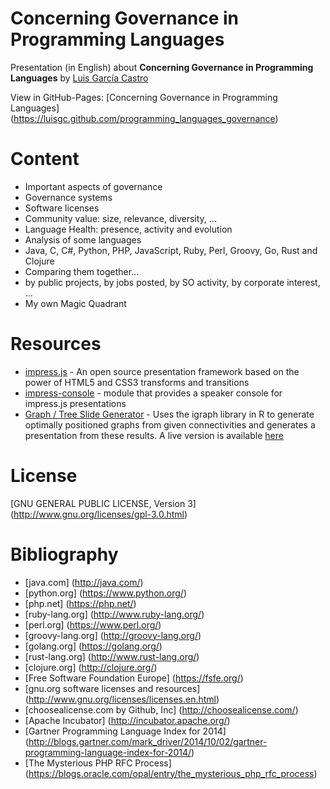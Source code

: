 Concerning Governance in Programming Languages
====

Presentation (in English) about **Concerning Governance in Programming Languages** by [Luis García Castro](https://github.com/LuisGC)

View in GitHub-Pages: [Concerning Governance in Programming Languages] (https://luisgc.github.com/programming_languages_governance)

# Content

+ Important aspects of governance
 + Governance systems
 + Software licenses
 + Community value: size, relevance, diversity, ...
 + Language Health: presence, activity and evolution
+ Analysis of some languages
 + Java, C, C#, Python, PHP, JavaScript, Ruby, Perl, Groovy, Go, Rust and Clojure
+ Comparing them together...
 + by public projects, by jobs posted, by SO activity, by corporate interest, ...
+ My own Magic Quadrant

# Resources

* [impress.js](https://github.com/bartaz/impress.js) - An open source presentation framework based on the power of HTML5 and CSS3 transforms and transitions
* [impress-console](https://github.com/regebro/impress-console) - module that provides a speaker console for impress.js presentations
* [Graph / Tree Slide Generator](http://4quantOSS.github.io/shiny-impress.js) - Uses the igraph library in R to generate optimally positioned graphs from given connectivities and generates a presentation from these results. A live version is available [here](https://4quant.shinyapps.io/gimpress/)

# License

[GNU GENERAL PUBLIC LICENSE, Version 3] (http://www.gnu.org/licenses/gpl-3.0.html)

# Bibliography

* [java.com] (http://java.com/)
* [python.org] (https://www.python.org/)
* [php.net] (https://php.net/)
* [ruby-lang.org] (http://www.ruby-lang.org/)
* [perl.org] (https://www.perl.org/)
* [groovy-lang.org] (http://groovy-lang.org/)
* [golang.org] (https://golang.org/)
* [rust-lang.org] (http://www.rust-lang.org/)
* [clojure.org] (http://clojure.org/)
* [Free Software Foundation Europe] (https://fsfe.org/)
* [gnu.org software licenses and resources] (http://www.gnu.org/licenses/licenses.en.html)
* [choosealicense.com by Github, Inc] (http://choosealicense.com/)
* [Apache Incubator] (http://incubator.apache.org/)
* [Gartner Programming Language Index for 2014] (http://blogs.gartner.com/mark_driver/2014/10/02/gartner-programming-language-index-for-2014/)
* [The Mysterious PHP RFC Process] (https://blogs.oracle.com/opal/entry/the_mysterious_php_rfc_process)

